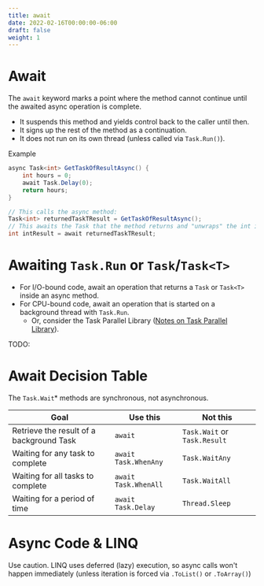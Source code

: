 ```yaml
---
title: await
date: 2022-02-16T00:00:00-06:00
draft: false
weight: 1
---
```


# Await
The `await` keyword marks a point where the method cannot continue until the awaited async operation is complete.
- It suspends this method and yields control back to the caller until then.
- It signs up the rest of the method as a continuation.
- It does not run on its own thread (unless called via `Task.Run()`).

Example
```cs
async Task<int> GetTaskOfResultAsync() {
	int hours = 0;
	await Task.Delay(0);
	return hours;
}

// This calls the async method:
Task<int> returnedTaskTResult = GetTaskOfResultAsync();
// This awaits the Task that the method returns and "unwraps" the int it holds:
int intResult = await returnedTaskTResult;
```

# Awaiting `Task.Run` or `Task`/`Task<T>`
- For I/O-bound code, await an operation that returns a `Task` or `Task<T>` inside an async method.
- For CPU-bound code, await an operation that is started on a background thread with `Task.Run`.
	- Or, consider the Task Parallel Library ([Notes on Task Parallel Library](../../parallel-programming)).

TODO: 
# Await Decision Table
The `Task.Wait`* methods are synchronous, not asynchronous.

| Goal                                     | Use this             | Not this                     |
| ---------------------------------------- | -------------------- | ---------------------------- |
| Retrieve the result of a background Task | `await`              | `Task.Wait` or `Task.Result` |
| Waiting for any task to complete         | `await Task.WhenAny` | `Task.WaitAny`               |
| Waiting for all tasks to complete        | `await Task.WhenAll` | `Task.WaitAll`               |
| Waiting for a period of time             | `await Task.Delay`   | `Thread.Sleep`               |

# Async Code & LINQ
Use caution.  LINQ uses deferred (lazy) execution, so async calls won't happen immediately (unless iteration is forced via `.ToList()` or `.ToArray()`)
